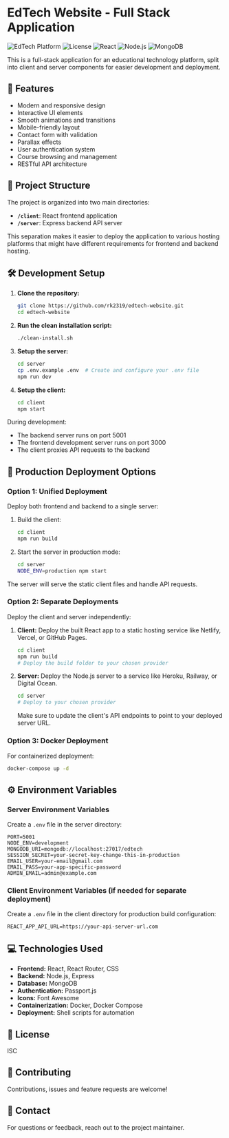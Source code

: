 # EdTech Website - Full Stack Application

![EdTech Platform](https://img.shields.io/badge/EdTech-Platform-blue)
![License](https://img.shields.io/badge/license-ISC-green)
![React](https://img.shields.io/badge/React-18.2.0-61DAFB)
![Node.js](https://img.shields.io/badge/Node.js-Express-339933)
![MongoDB](https://img.shields.io/badge/MongoDB-Database-47A248)

This is a full-stack application for an educational technology platform, split into client and server components for easier development and deployment.

## 🚀 Features

- Modern and responsive design
- Interactive UI elements
- Smooth animations and transitions
- Mobile-friendly layout
- Contact form with validation
- Parallax effects
- User authentication system
- Course browsing and management
- RESTful API architecture

## 📁 Project Structure

The project is organized into two main directories:

- **`/client`**: React frontend application
- **`/server`**: Express backend API server

This separation makes it easier to deploy the application to various hosting platforms that might have different requirements for frontend and backend hosting.

## 🛠️ Development Setup

1. **Clone the repository:**
   ```bash
   git clone https://github.com/rk2319/edtech-website.git
   cd edtech-website
   ```

2. **Run the clean installation script:**
   ```bash
   ./clean-install.sh
   ```

3. **Setup the server:**
   ```bash
   cd server
   cp .env.example .env  # Create and configure your .env file
   npm run dev
   ```

4. **Setup the client:**
   ```bash
   cd client
   npm start
   ```

During development:
- The backend server runs on port 5001
- The frontend development server runs on port 3000
- The client proxies API requests to the backend

## 🚀 Production Deployment Options

### Option 1: Unified Deployment

Deploy both frontend and backend to a single server:

1. Build the client:
   ```bash
   cd client
   npm run build
   ```

2. Start the server in production mode:
   ```bash
   cd server
   NODE_ENV=production npm start
   ```

The server will serve the static client files and handle API requests.

### Option 2: Separate Deployments

Deploy the client and server independently:

1. **Client:** Deploy the built React app to a static hosting service like Netlify, Vercel, or GitHub Pages.
   ```bash
   cd client
   npm run build
   # Deploy the build folder to your chosen provider
   ```

2. **Server:** Deploy the Node.js server to a service like Heroku, Railway, or Digital Ocean.
   ```bash
   cd server
   # Deploy to your chosen provider
   ```

   Make sure to update the client's API endpoints to point to your deployed server URL.

### Option 3: Docker Deployment

For containerized deployment:
```bash
docker-compose up -d
```

## ⚙️ Environment Variables

### Server Environment Variables

Create a `.env` file in the server directory:

```
PORT=5001
NODE_ENV=development
MONGODB_URI=mongodb://localhost:27017/edtech
SESSION_SECRET=your-secret-key-change-this-in-production
EMAIL_USER=your-email@gmail.com
EMAIL_PASS=your-app-specific-password
ADMIN_EMAIL=admin@example.com
```

### Client Environment Variables (if needed for separate deployment)

Create a `.env` file in the client directory for production build configuration:

```
REACT_APP_API_URL=https://your-api-server-url.com
```

## 💻 Technologies Used

- **Frontend:** React, React Router, CSS
- **Backend:** Node.js, Express
- **Database:** MongoDB
- **Authentication:** Passport.js
- **Icons:** Font Awesome
- **Containerization:** Docker, Docker Compose
- **Deployment:** Shell scripts for automation

## 📄 License

ISC

## 🤝 Contributing

Contributions, issues and feature requests are welcome!

## 📧 Contact

For questions or feedback, reach out to the project maintainer. 